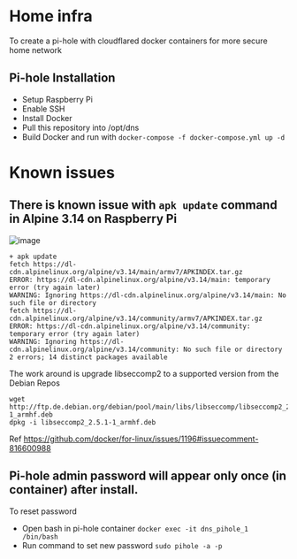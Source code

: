 # Home infra
To create a pi-hole with cloudflared docker containers for more secure home network

## Pi-hole Installation 

- Setup Raspberry Pi 
- Enable SSH
- Install Docker 
- Pull this repository into /opt/dns 
- Build Docker and run with `docker-compose -f docker-compose.yml up -d`  

# Known issues

## There is known issue with `apk update` command in Alpine 3.14 on Raspberry Pi
![image](https://user-images.githubusercontent.com/6348112/128638100-916723fc-1af9-4852-910f-76d2a78b4e50.png)

```
+ apk update
fetch https://dl-cdn.alpinelinux.org/alpine/v3.14/main/armv7/APKINDEX.tar.gz
ERROR: https://dl-cdn.alpinelinux.org/alpine/v3.14/main: temporary error (try again later)
WARNING: Ignoring https://dl-cdn.alpinelinux.org/alpine/v3.14/main: No such file or directory
fetch https://dl-cdn.alpinelinux.org/alpine/v3.14/community/armv7/APKINDEX.tar.gz
ERROR: https://dl-cdn.alpinelinux.org/alpine/v3.14/community: temporary error (try again later)
WARNING: Ignoring https://dl-cdn.alpinelinux.org/alpine/v3.14/community: No such file or directory
2 errors; 14 distinct packages available
```

The work around is upgrade libseccomp2 to a supported version from the Debian Repos 
```
wget http://ftp.de.debian.org/debian/pool/main/libs/libseccomp/libseccomp2_2.5.1-1_armhf.deb
dpkg -i libseccomp2_2.5.1-1_armhf.deb
```
Ref https://github.com/docker/for-linux/issues/1196#issuecomment-816600988

## Pi-hole admin password will appear only once (in container) after install. 
To reset password 
- Open bash in pi-hole container 
`docker exec -it dns_pihole_1 /bin/bash`
- Run command to set new password
`sudo pihole -a -p`
